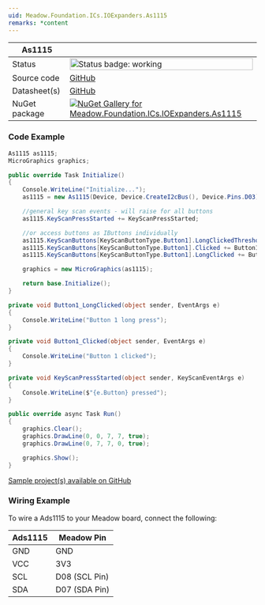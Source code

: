 ```yaml
---
uid: Meadow.Foundation.ICs.IOExpanders.As1115
remarks: *content
---
```


| As1115 | |
|--------|--------|
| Status | <img src="https://img.shields.io/badge/Working-brightgreen" style="width: auto; height: -webkit-fill-available;" alt="Status badge: working" /> |
| Source code | [GitHub](https://github.com/WildernessLabs/Meadow.Foundation/tree/main/Source/Meadow.Foundation.Peripherals/ICs.IOExpanders.As1115/Driver) |
| Datasheet(s) | [GitHub](https://github.com/WildernessLabs/Meadow.Foundation/tree/main/Source/Meadow.Foundation.Peripherals/ICs.IOExpanders.As1115/Datasheet) |
| NuGet package | <a href="https://www.nuget.org/packages/Meadow.Foundation.ICs.IOExpanders.As1115/" target="_blank"><img src="https://img.shields.io/nuget/v/Meadow.Foundation.ICs.IOExpanders.As1115.svg?label=Meadow.Foundation.ICs.IOExpanders.As1115" alt="NuGet Gallery for Meadow.Foundation.ICs.IOExpanders.As1115" /></a> |

### Code Example

```csharp
As1115 as1115;
MicroGraphics graphics;

public override Task Initialize()
{
    Console.WriteLine("Initialize...");
    as1115 = new As1115(Device, Device.CreateI2cBus(), Device.Pins.D03);

    //general key scan events - will raise for all buttons
    as1115.KeyScanPressStarted += KeyScanPressStarted;

    //or access buttons as IButtons individually
    as1115.KeyScanButtons[KeyScanButtonType.Button1].LongClickedThreshold = TimeSpan.FromSeconds(1);
    as1115.KeyScanButtons[KeyScanButtonType.Button1].Clicked += Button1_Clicked;
    as1115.KeyScanButtons[KeyScanButtonType.Button1].LongClicked += Button1_LongClicked; ;

    graphics = new MicroGraphics(as1115);

    return base.Initialize();
}

private void Button1_LongClicked(object sender, EventArgs e)
{
    Console.WriteLine("Button 1 long press");
}

private void Button1_Clicked(object sender, EventArgs e)
{
    Console.WriteLine("Button 1 clicked");
}

private void KeyScanPressStarted(object sender, KeyScanEventArgs e)
{
    Console.WriteLine($"{e.Button} pressed");
}

public override async Task Run()
{
    graphics.Clear();
    graphics.DrawLine(0, 0, 7, 7, true);
    graphics.DrawLine(0, 7, 7, 0, true);

    graphics.Show();
}

```

[Sample project(s) available on GitHub](https://github.com/WildernessLabs/Meadow.Foundation/tree/main/Source/Meadow.Foundation.Peripherals/ICs.IOExpanders.As1115/Samples/As1115_Sample)

### Wiring Example

To wire a Ads1115 to your Meadow board, connect the following:

| Ads1115  | Meadow Pin    |
|---------|---------------|
| GND     | GND           |
| VCC     | 3V3           |
| SCL     | D08 (SCL Pin) |
| SDA     | D07 (SDA Pin) |

